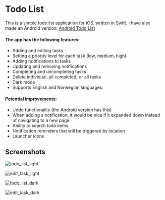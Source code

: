 # Todo List

This is a simple todo list application for iOS, written in Swift. I have also made an Android version: [Android Todo List](https://github.com/fredrik9000/TodoList_Android)

#### The app has the following features:

- Adding and editing tasks
- Setting a priority level for each task (low, medium, high)
- Adding notifications to tasks 
- Updating and removing notifications
- Completing and uncompleting tasks
- Delete individual, all completed, or all tasks
- Dark mode
- Supports English and Norwegian languages.

#### Potential improvements:

- Undo functionality (the Android version has this)
- When adding a notification, it would be nice if it expanded down instead of navigating to a new page
- Ability to search todo items
- Notification reminders that will be triggered by location
- Launcher icons

## Screenshots

![todo_list_light](https://user-images.githubusercontent.com/13121494/64926132-21c70e00-d7fa-11e9-8c50-3607b0632bfb.png)

![edit_task_light](https://user-images.githubusercontent.com/13121494/64926134-2ee3fd00-d7fa-11e9-83cc-bdfc598213d5.png)

![todo_list_dark](https://user-images.githubusercontent.com/13121494/64926138-31465700-d7fa-11e9-98fc-fa486c37c4c5.png)

![edit_task_dark](https://user-images.githubusercontent.com/13121494/64926139-33a8b100-d7fa-11e9-8aaa-98c5fb5f9969.png)
